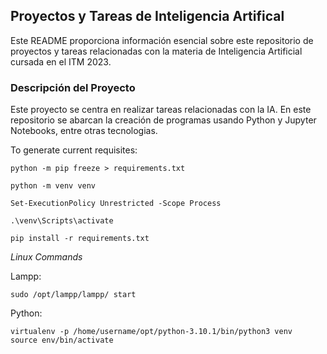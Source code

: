## Proyectos y Tareas de Inteligencia Artifical

Este README proporciona información esencial sobre este repositorio de proyectos y tareas relacionadas con la materia de Inteligencia Artificial cursada en el ITM 2023.

### Descripción del Proyecto

Este proyecto se centra en realizar tareas relacionadas con la IA. En este repositorio se abarcan la creación de programas usando Python y Jupyter Notebooks, entre otras tecnologias.

To generate current requisites:
```
python -m pip freeze > requirements.txt
```

```
python -m venv venv

Set-ExecutionPolicy Unrestricted -Scope Process

.\venv\Scripts\activate

pip install -r requirements.txt

```

*Linux Commands*

Lampp:
```
sudo /opt/lampp/lampp/ start
```

Python:
```
virtualenv -p /home/username/opt/python-3.10.1/bin/python3 venv
source env/bin/activate
```